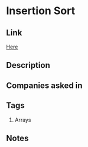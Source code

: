 # Insertion Sort

## Link

[Here](https://www.interviewbit.com/courses/programming/topics/arrays/)

## Description

## Companies asked in

## Tags

1. Arrays

## Notes